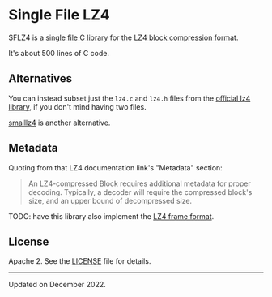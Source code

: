 # Single File LZ4

SFLZ4 is a [single file C
library](https://github.com/nothings/stb/blob/master/docs/stb_howto.txt) for
the [LZ4 block compression
format](https://github.com/lz4/lz4/blob/dev/doc/lz4_Block_format.md).

It's about 500 lines of C code.


## Alternatives

You can instead subset just the `lz4.c` and `lz4.h` files from the [official
lz4 library](https://github.com/lz4/lz4/tree/dev/lib), if you don't mind having
two files.

[smalllz4](https://create.stephan-brumme.com/smallz4/) is another alternative.


## Metadata

Quoting from that LZ4 documentation link's "Metadata" section:

> An LZ4-compressed Block requires additional metadata for proper decoding.
> Typically, a decoder will require the compressed block's size, and an upper
> bound of decompressed size.

TODO: have this library also implement the [LZ4 frame
format](https://github.com/lz4/lz4/blob/dev/doc/lz4_Frame_format.md).


## License

Apache 2. See the [LICENSE](LICENSE) file for details.


---

Updated on December 2022.
